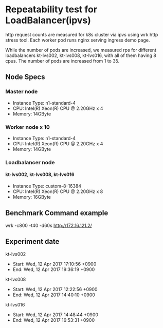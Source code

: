 # Repeatability test for LoadBalancer(ipvs)

http request counts are measured for k8s cluster via ipvs using wrk http stress tool.
Each worker pod runs nginx serving ingress demo page.

While the number of pods are increased, we measured rps for different loadbalancers kt-lvs002, kt-lvs008, kt-lvs016, with all of them having 8 cpus.
The number of pods are increased from 1 to 35.

## Node Specs

###  Master node
* Instance Type: n1-standard-4
* CPU: Intel(R) Xeon(R) CPU @ 2.20GHz x 4
* Memory: 14GByte

### Worker node x 10
* Instance Type: n1-standard-4
* CPU: Intel(R) Xeon(R) CPU @ 2.20GHz x 4
* Memory: 14GByte

### Loadbalancer node

#### kt-lvs002, kt-lvs008, kt-lvs016
* Instance Type: custom-8-16384
* CPU: Intel(R) Xeon(R) CPU @ 2.20GHz x 8
* Memory: 16GByte

## Benchmark Command example

wrk -c800 -t40 -d60s http://172.16.121.2/

## Experiment date 

kt-lvs002
* Start: Wed, 12 Apr 2017 17:10:56 +0900
* End: Wed, 12 Apr 2017 19:36:19 +0900

kt-lvs008
* Start: Wed, 12 Apr 2017 12:22:56 +0900
* End: Wed, 12 Apr 2017 14:40:10 +0900

kt-lvs016
* Start: Wed, 12 Apr 2017 14:48:44 +0900
* End: Wed, 12 Apr 2017 16:53:31 +0900

